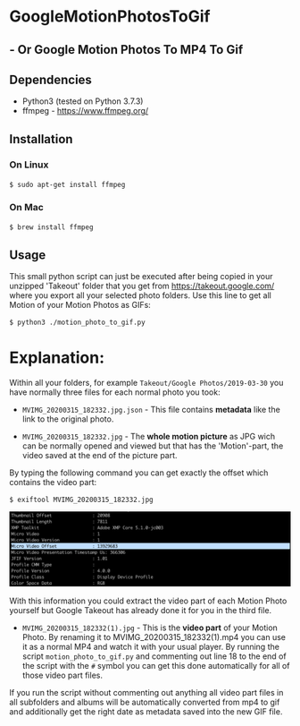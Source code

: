 # GoogleMotionPhotosToGif
## - Or Google Motion Photos To MP4 To Gif

## Dependencies 
* Python3 (tested on Python 3.7.3)
* ffmpeg - https://www.ffmpeg.org/ 

## Installation
### On Linux
`$ sudo apt-get install ffmpeg`</br>

### On Mac
`$ brew install ffmpeg`</br>

## Usage

This small python script can just be executed after being copied in your unzipped 'Takeout' folder that you get from https://takeout.google.com/ where you export all your selected photo folders. Use this line to get all Motion of your Motion Photos as GIFs:

```
$ python3 ./motion_photo_to_gif.py
```

# Explanation:

Within all your folders, for example `Takeout/Google Photos/2019-03-30` you have normally three files for each normal photo you took:

* `MVIMG_20200315_182332.jpg.json` - This file contains **metadata** like the link to the original photo.

* `MVIMG_20200315_182332.jpg` - The **whole motion picture** as JPG wich can be normally opened and viewed but that has the 'Motion'-part, the video saved at the end of the picture part.

By typing the following command you can get exactly the offset which contains the video part:
```
$ exiftool MVIMG_20200315_182332.jpg
```
![Console Output](console_output.png)

With this information you could extract the video part of each Motion Photo yourself but Google Takeout has already done it for you in the third file.

* `MVIMG_20200315_182332(1).jpg` - This is the **video part** of your Motion Photo. By renaming it to MVIMG_20200315_182332(1).mp4 you can use it as a normal MP4 and watch it with your usual player. By running the script `motion_photo_to_gif.py` and commenting out line 18 to the end of the script with the `#` symbol you can get this done automatically for all of those video part files.

If you run the script without commenting out anything all video part files in all subfolders and albums will be automatically converted from mp4 to gif and additionally get the right date as metadata saved into the new GIF file.
